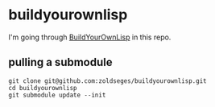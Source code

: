 # buildyourownlisp
I'm going through [BuildYourOwnLisp](https://buildyourownlisp.com/) in this repo.

## pulling a submodule
```
git clone git@github.com:zoldseges/buildyourownlisp.git
cd buildyourownlisp
git submodule update --init
```
